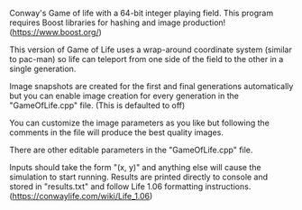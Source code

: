 Conway's Game of life with a 64-bit integer playing field.
This program requires Boost libraries for hashing and image production! (https://www.boost.org/)

This version of Game of Life uses a wrap-around coordinate system (similar to pac-man) 
so life can teleport from one side of the field to the other in a single generation.

Image snapshots are created for the first and final generations automatically but 
you can enable image creation for every generation in the "GameOfLife.cpp" file. (This is defaulted to off)

You can customize the image parameters as you like but following the comments in the file will produce the best quality images.

There are other editable parameters in the "GameOfLife.cpp" file.

Inputs should take the form "(x, y)" and anything else will cause the simulation to start running.
Results are printed directly to console and stored in "results.txt" and follow Life 1.06 formatting instructions. (https://conwaylife.com/wiki/Life_1.06)
